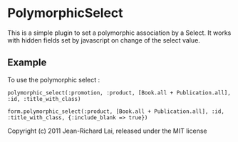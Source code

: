 # PolymorphicSelect

This is a simple plugin to set a polymorphic association by a Select.
It works with hidden fields set by javascript on change of the select value.

## Example

To use the polymorphic select :

    polymorphic_select(:promotion, :product, [Book.all + Publication.all], :id, :title_with_class)

    form.polymorphic_select(:product, [Book.all + Publication.all], :id, :title_with_class, {:include_blank => true})


Copyright (c) 2011 Jean-Richard Lai, released under the MIT license
